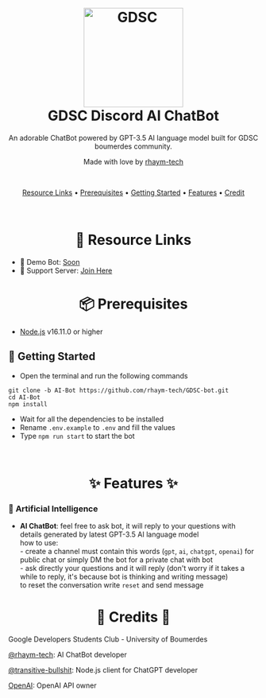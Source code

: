 <h1 align="center">
  <br>
  <a href="https://github.com/rhaym-tech"><img src="https://user-images.githubusercontent.com/43763935/217731885-832665fe-41ac-436d-aa76-a657d792953d.png" height="200" alt="GDSC"></a>
  <br>
  GDSC Discord AI ChatBot
  <br>
</h1>

<p align="center">An adorable ChatBot powered by GPT-3.5 AI language model built for GDSC boumerdes community.</p>

<p align="center">Made with love by <a href="https://github.com/rhaym-tech">rhaym-tech</a></p>

<br>

<p align="center">
  <a href="#-resource-links">Resource Links</a>
  •
  <a href="#-prerequisites">Prerequisites</a>
  •
  <a href="#-getting-started">Getting Started</a>
  •
  <a href="#--features--">Features</a>
  •
  <a href="#--credits--">Credit</a>
</p>

<br>

<h1 align="center">🔗 Resource Links</h1>

- 🤖 Demo Bot: [Soon](.)
- 🤝 Support Server: [Join Here](https://discord.gg/ScwTGvU3Ns)

<h1 align="center">📦 Prerequisites</h1>

- [Node.js](https://nodejs.org/en/) v16.11.0 or higher

## 🚀 Getting Started

- Open the terminal and run the following commands

```
git clone -b AI-Bot https://github.com/rhaym-tech/GDSC-bot.git
cd AI-Bot
npm install
```

- Wait for all the dependencies to be installed
- Rename `.env.example` to `.env` and fill the values
- Type `npm run start` to start the bot

<br>

<h1 align="center"> ✨ Features ✨ </h1>

### 🧠 **Artificial Intelligence**
- **AI ChatBot**: feel free to ask bot, it will reply to your questions with details generated by latest GPT-3.5 AI language model <br>how to use:<br>- create a channel must contain this words (`gpt`, `ai`, `chatgpt`, `openai`) for public chat or simply DM the bot for a private chat with bot<br> - ask directly your questions and it will reply (don't worry if it takes a while to reply, it's because bot is thinking and writing message)<br> to reset the conversation write `reset` and send message

<h1 align="center"> 🤝 Credits 🤝 </h1>
Google Developers Students Club - University of Boumerdes

[@rhaym-tech](https://github.com/rhaym-tech): AI ChatBot developer

[@transitive-bullshit](https://github.com/transitive-bullshit): Node.js client for ChatGPT developer

[OpenAI](https://openai.com): OpenAI API owner
